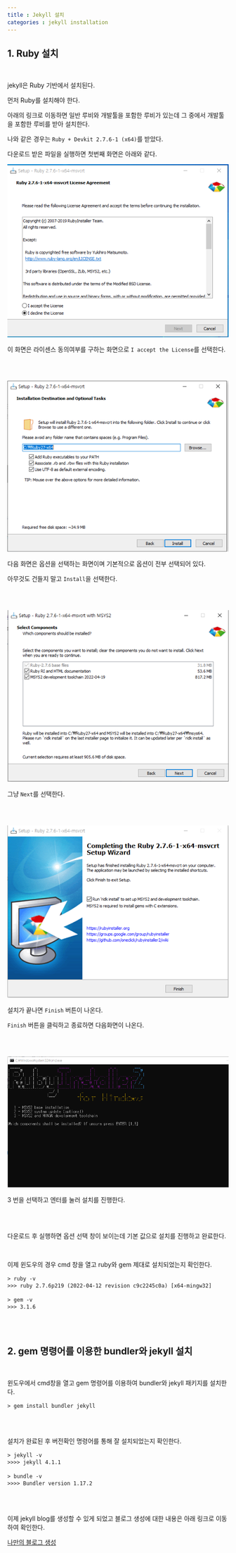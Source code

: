 ```yaml
---
title : Jekyll 설치 
categories : jekyll installation
--- 
```


## 1. Ruby 설치

<br>

jekyll은 Ruby 기반에서 설치된다. 

먼저 Ruby를 설치해야 한다.

아래의 링크로 이동하면 일반 루비와 개발툴을 포함한 루비가 있는데 그 중에서 개발툴을 포함한 루비를 받아 설치한다. 

나와 같은 경우는 `Ruby + Devkit 2.7.6-1 (x64)`를 받았다.

다운로드 받은 파일을 실행하면 첫번째 화면은 아래와 같다. 


![라이센스 동의화면](/assets/images/jekyll-blog/jekyll-blog-installation/1.png)

이 화면은 라이센스 동의여부를 구하는 화면으로 `I accept the License`를 선택한다.

<br>
<br>

![옵션 선택 화면](/assets/images/jekyll-blog/jekyll-blog-installation/2.png)

다음 화면은 옵션을 선택하는 화면이며 기본적으로 옵션이 전부 선택되어 있다.

아무것도 건들지 말고 `Install`을 선택한다.

<br>
<br>

![옵션 선택 화면](/assets/images/jekyll-blog/jekyll-blog-installation/3.png)

그냥 `Next`를 선택한다.

<br>
<br>

![마지막 설치 화면](/assets/images/jekyll-blog/jekyll-blog-installation/4.png)

설치가 끝나면 `Finish` 버튼이 나온다.

`Finish` 버튼을 클릭하고 종료하면 다음화면이 나온다.

<br>
<br>

![추가 설치 화면](/assets/images/jekyll-blog/jekyll-blog-installation/5.png)

3 번을 선택하고 엔터를 눌러 설치를 진행한다.

<br>
<br>

다운로드 후 실행하면 옵션 선택 창이 보이는데 기본 값으로 설치를 진행하고 완료한다.

<br>

이제 윈도우의 경우 cmd 창을 열고 ruby와 gem 제대로 설치되었는지 확인한다.

```
> ruby -v
>>> ruby 2.7.6p219 (2022-04-12 revision c9c2245c0a) [x64-mingw32]

> gem -v
>>> 3.1.6
```

<br>
<br>

## 2. gem 명령어를 이용한 bundler와 jekyll 설치

<br>

윈도우에서 cmd창을 열고 gem 명령어를 이용하여 bundler와 jekyll 패키지를 설치한다. 

~~~
> gem install bundler jekyll
~~~

<br>
<br>

설치가 완료된 후 버전확인 명령어를 통해 잘 설치되었는지 확인한다. 

~~~
> jekyll -v
>>>> jekyll 4.1.1

> bundle -v 
>>>> Bundler version 1.17.2
~~~

<br>
<br>
 
이제 jekyll blog를 생성할 수 있게 되었고 블로그 생성에 대한 내용은 아래 링크로 이동하여 확인한다.

[나만의 블로그 생성](./creating-jekyll-blog.md)

























